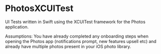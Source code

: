 # PhotosXCUITest
UI Tests written in Swift using the XCUITest framework for the Photos application.

Assumptions:
You have already completed any onboarding steps when opening the Photos app (notifications prompt, new features upsell etc) and already have multiple photos present in your iOS photo library.
